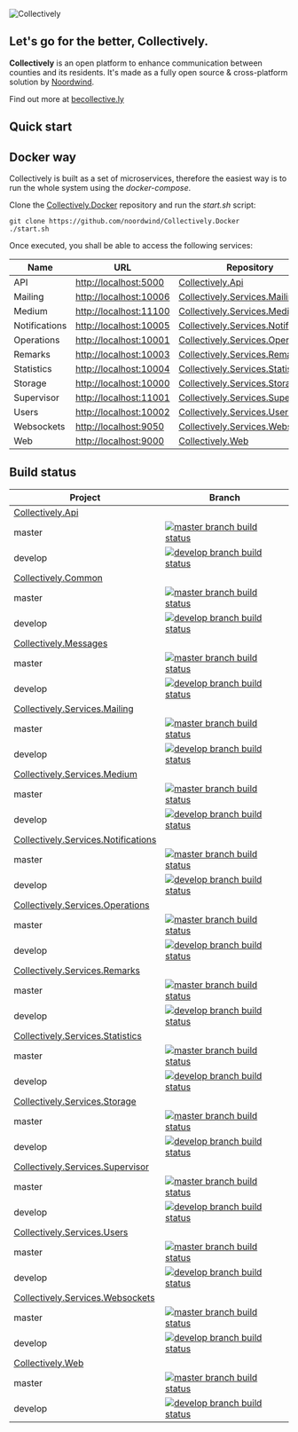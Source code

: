 ![Collectively](https://github.com/noordwind/Collectively/blob/master/assets/collectively_logo.png)

**Let's go for the better, Collectively​​.**
----------------

**Collectively** is an open platform to enhance communication between counties and its residents​. It's made as a fully open source & cross-platform solution by [Noordwind](https://noordwind.com).

Find out more at [becollective.ly](http://becollective.ly)

**Quick start**
----------------

## Docker way

Collectively is built as a set of microservices, therefore the easiest way is to run the whole system using the *docker-compose*.

Clone the [Collectively.Docker](https://github.com/noordwind/Collectively.Docker) repository and run the *start.sh* script:

```
git clone https://github.com/noordwind/Collectively.Docker
./start.sh
```

Once executed, you shall be able to access the following services:

|Name               |URL                                                  |Repository 
|-------------------|-----------------------------------------------------|-----------------------------------------------------------------------------------------------
|API                |[http://localhost:5000](http://localhost:5000)       |[Collectively.Api](https://github.com/noordwind/Collectively.Api)
|Mailing            |[http://localhost:10006](http://localhost:10006)     |[Collectively.Services.Mailing](https://github.com/noordwind/Collectively.Services.Mailing) 
|Medium             |[http://localhost:11100](http://localhost:11100)     |[Collectively.Services.Medium](https://github.com/noordwind/Collectively.Services.Medium)
|Notifications      |[http://localhost:10005](http://localhost:10005)     |[Collectively.Services.Notifications](https://github.com/noordwind/Collectively.Services.Notifications)  
|Operations         |[http://localhost:10001](http://localhost:10001)     |[Collectively.Services.Operations](https://github.com/noordwind/Collectively.Services.Operations) 
|Remarks            |[http://localhost:10003](http://localhost:10003)     |[Collectively.Services.Remarks](https://github.com/noordwind/Collectively.Services.Remarks) 
|Statistics         |[http://localhost:10004](http://localhost:10004)     |[Collectively.Services.Statistics](https://github.com/noordwind/Collectively.Services.Statistics)
|Storage            |[http://localhost:10000](http://localhost:10000)     |[Collectively.Services.Storage](https://github.com/noordwind/Collectively.Services.Storage) 
|Supervisor         |[http://localhost:11001](http://localhost:11001)     |[Collectively.Services.Supervisor](https://github.com/noordwind/Collectively.Services.Supervisor)
|Users              |[http://localhost:10002](http://localhost:10002)     |[Collectively.Services.Users](https://github.com/noordwind/Collectively.Services.Users) 
|Websockets         |[http://localhost:9050](http://localhost:9050)       |[Collectively.Services.Websockets](https://github.com/noordwind/Collectively.Services.Websockets) 
|Web                |[http://localhost:9000](http://localhost:9000)       |[Collectively.Web](https://github.com/noordwind/Collectively.Web)


**Build status**
----------------

|Project            |Branch  
|-------------------|-----------------------------------------------------
|[Collectively.Api](https://github.com/noordwind/Collectively.Api)
|master             |[![master branch build status](https://api.travis-ci.org/noordwind/Collectively.Api.svg?branch=master)](https://travis-ci.org/noordwind/Collectively.Api)
|develop            |[![develop branch build status](https://api.travis-ci.org/noordwind/Collectively.Api.svg?branch=develop)](https://travis-ci.org/noordwind/Collectively.Api/branches)
|[Collectively.Common](https://github.com/noordwind/Collectively.Common)
|master             |[![master branch build status](https://api.travis-ci.org/noordwind/Collectively.Common.svg?branch=master)](https://travis-ci.org/noordwind/Collectively.Common)
|develop            |[![develop branch build status](https://api.travis-ci.org/noordwind/Collectively.Common.svg?branch=develop)](https://travis-ci.org/noordwind/Collectively.Common/branches)
|[Collectively.Messages](https://github.com/noordwind/Collectively.Messages)
|master             |[![master branch build status](https://api.travis-ci.org/noordwind/Collectively.Messages.svg?branch=master)](https://travis-ci.org/noordwind/Collectively.Messages)
|develop            |[![develop branch build status](https://api.travis-ci.org/noordwind/Collectively.Messages.svg?branch=develop)](https://travis-ci.org/noordwind/Collectively.Messages/branches)
|[Collectively.Services.Mailing](https://github.com/noordwind/Collectively.Services.Mailing)
|master             |[![master branch build status](https://api.travis-ci.org/noordwind/Collectively.Services.Mailing.svg?branch=master)](https://travis-ci.org/noordwind/Collectively.Services.Mailing)
|develop            |[![develop branch build status](https://api.travis-ci.org/noordwind/Collectively.Services.Mailing.svg?branch=develop)](https://travis-ci.org/noordwind/Collectively.Services.Mailing/branches)
|[Collectively.Services.Medium](https://github.com/noordwind/Collectively.Services.Medium)
|master             |[![master branch build status](https://api.travis-ci.org/noordwind/Collectively.Services.Medium.svg?branch=master)](https://travis-ci.org/noordwind/Collectively.Services.Medium)
|develop            |[![develop branch build status](https://api.travis-ci.org/noordwind/Collectively.Services.Medium.svg?branch=develop)](https://travis-ci.org/noordwind/Collectively.Services.Medium/branches)
|[Collectively.Services.Notifications](https://github.com/noordwind/Collectively.Services.Notifications)
|master             |[![master branch build status](https://api.travis-ci.org/noordwind/Collectively.Services.Notifications.svg?branch=master)](https://travis-ci.org/noordwind/Collectively.Services.Notifications)
|develop            |[![develop branch build status](https://api.travis-ci.org/noordwind/Collectively.Services.Notifications.svg?branch=develop)](https://travis-ci.org/noordwind/Collectively.Services.Notifications/branches)
|[Collectively.Services.Operations](https://github.com/noordwind/Collectively.Services.Operations)
|master             |[![master branch build status](https://api.travis-ci.org/noordwind/Collectively.Services.Operations.svg?branch=master)](https://travis-ci.org/noordwind/Collectively.Services.Operations)
|develop            |[![develop branch build status](https://api.travis-ci.org/noordwind/Collectively.Services.Operations.svg?branch=develop)](https://travis-ci.org/noordwind/Collectively.Services.Operations/branches)
|[Collectively.Services.Remarks](https://github.com/noordwind/Collectively.Services.Remarks)
|master             |[![master branch build status](https://api.travis-ci.org/noordwind/Collectively.Services.Remarks.svg?branch=master)](https://travis-ci.org/noordwind/Collectively.Services.Remarks)
|develop            |[![develop branch build status](https://api.travis-ci.org/noordwind/Collectively.Services.Remarks.svg?branch=develop)](https://travis-ci.org/noordwind/Collectively.Services.Remarks/branches)
|[Collectively.Services.Statistics](https://github.com/noordwind/Collectively.Services.Statistics)
|master             |[![master branch build status](https://api.travis-ci.org/noordwind/Collectively.Services.Statistics.svg?branch=master)](https://travis-ci.org/noordwind/Collectively.Services.Statistics)
|develop            |[![develop branch build status](https://api.travis-ci.org/noordwind/Collectively.Services.Statistics.svg?branch=develop)](https://travis-ci.org/noordwind/Collectively.Services.Statistics/branches)
|[Collectively.Services.Storage](https://github.com/noordwind/Collectively.Services.Storage)
|master             |[![master branch build status](https://api.travis-ci.org/noordwind/Collectively.Services.Storage.svg?branch=master)](https://travis-ci.org/noordwind/Collectively.Services.Storage)
|develop            |[![develop branch build status](https://api.travis-ci.org/noordwind/Collectively.Services.Storage.svg?branch=develop)](https://travis-ci.org/noordwind/Collectively.Services.Storage/branches)
|[Collectively.Services.Supervisor](https://github.com/noordwind/Collectively.Services.Supervisor)
|master             |[![master branch build status](https://api.travis-ci.org/noordwind/Collectively.Services.Supervisor.svg?branch=master)](https://travis-ci.org/noordwind/Collectively.Services.Supervisor)
|develop            |[![develop branch build status](https://api.travis-ci.org/noordwind/Collectively.Services.Supervisor.svg?branch=develop)](https://travis-ci.org/noordwind/Collectively.Services.Supervisor/branches)
|[Collectively.Services.Users](https://github.com/noordwind/Collectively.Services.Users)
|master             |[![master branch build status](https://api.travis-ci.org/noordwind/Collectively.Services.Users.svg?branch=master)](https://travis-ci.org/noordwind/Collectively.Services.Users)
|develop            |[![develop branch build status](https://api.travis-ci.org/noordwind/Collectively.Services.Users.svg?branch=develop)](https://travis-ci.org/noordwind/Collectively.Services.Users/branches)
|[Collectively.Services.Websockets](https://github.com/noordwind/Collectively.Services.Websockets)
|master             |[![master branch build status](https://api.travis-ci.org/noordwind/Collectively.Services.Websockets.svg?branch=master)](https://travis-ci.org/noordwind/Collectively.Services.Websockets)
|develop            |[![develop branch build status](https://api.travis-ci.org/noordwind/Collectively.Services.Websockets.svg?branch=develop)](https://travis-ci.org/noordwind/Collectively.Services.Websockets/branches)
|[Collectively.Web](https://github.com/noordwind/Collectively.Web)
|master             |[![master branch build status](https://api.travis-ci.org/noordwind/Collectively.Web.svg?branch=master)](https://travis-ci.org/noordwind/Collectively.Web)
|develop            |[![develop branch build status](https://api.travis-ci.org/noordwind/Collectively.Web.svg?branch=develop)](https://travis-ci.org/noordwind/Collectively.Web/branches)